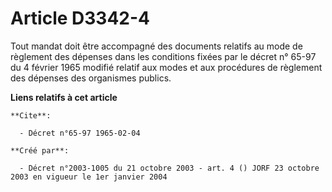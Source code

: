 # Article D3342-4

Tout mandat doit être accompagné des documents relatifs au mode de règlement des dépenses dans les conditions fixées par le
décret n° 65-97 du 4 février 1965 modifié relatif aux modes et aux procédures de règlement des dépenses des organismes
publics.

**Liens relatifs à cet article**

	**Cite**:

	  - Décret n°65-97 1965-02-04

	**Créé par**:

	  - Décret n°2003-1005 du 21 octobre 2003 - art. 4 () JORF 23 octobre 2003 en vigueur le 1er janvier 2004

